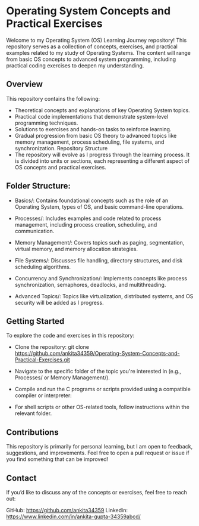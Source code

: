 # Operating System Concepts and Practical Exercises

Welcome to my Operating System (OS) Learning Journey repository! This repository serves as a collection of concepts, exercises, and practical examples related to my study of Operating Systems. The content will range from basic OS concepts to advanced system programming, including practical coding exercises to deepen my understanding.

## Overview

This repository contains the following:

- Theoretical concepts and explanations of key Operating System topics.
- Practical code implementations that demonstrate system-level programming techniques.
- Solutions to exercises and hands-on tasks to reinforce learning.
- Gradual progression from basic OS theory to advanced topics like memory management, process scheduling, file systems, and synchronization.
Repository Structure
- The repository will evolve as I progress through the learning process. It is divided into units or sections, each representing a different aspect of OS concepts and practical exercises.

## Folder Structure:

- Basics/:
Contains foundational concepts such as the role of an Operating System, types of OS, and basic command-line operations.

- Processes/:
Includes examples and code related to process management, including process creation, scheduling, and communication.

- Memory Management/:
Covers topics such as paging, segmentation, virtual memory, and memory allocation strategies.

- File Systems/:
Discusses file handling, directory structures, and disk scheduling algorithms.

- Concurrency and Synchronization/:
Implements concepts like process synchronization, semaphores, deadlocks, and multithreading.

- Advanced Topics/:
Topics like virtualization, distributed systems, and OS security will be added as I progress.

## Getting Started
To explore the code and exercises in this repository:

- Clone the repository: git clone https://github.com/ankita34359/Operating-System-Concepts-and-Practical-Exercises.git

- Navigate to the specific folder of the topic you're interested in (e.g., Processes/ or Memory Management/).

- Compile and run the C programs or scripts provided using a compatible compiler or interpreter:
- For shell scripts or other OS-related tools, follow instructions within the relevant folder.

## Contributions
This repository is primarily for personal learning, but I am open to feedback, suggestions, and improvements. Feel free to open a pull request or issue if you find something that can be improved!

## Contact
If you’d like to discuss any of the concepts or exercises, feel free to reach out:

GitHub: https://github.com/ankita34359
Linkedin: https://www.linkedin.com/in/ankita-gupta-34359abcd/

